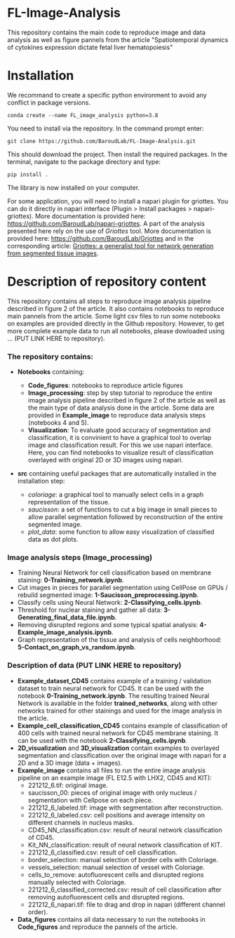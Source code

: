 # FL-Image-Analysis

This repository contains the main code to reproduce image and data analysis as well as figure pannels from the article "Spatiotemporal dynamics of cytokines expression dictate fetal liver hematopoiesis"

# Installation

We recommand to create a specific python environment to avoid any conflict in package versions.
```
conda create --name FL_image_analysis python=3.8
```

You need to install via the repository. In the command prompt enter:
```
git clone https://github.com/BaroudLab/FL-Image-Analysis.git
```
This should download the project. Then install the required packages. In the terminal, navigate to the package directory and type:
```
pip install .
```
The library is now installed on your computer.

For some application, you will need to install a napari plugin for griottes. You can do it directly in napari interface (Plugin > Install packages > napari-griottes). More documentation is provided here: https://github.com/BaroudLab/napari-griottes.
A part of the analysis presented here rely on the use of *Griottes* tool. More documentation is provided here: https://github.com/BaroudLab/Griottes and in the corresponding article: [Griottes: a generalist tool for network generation from segmented tissue images](https://bmcbiol.biomedcentral.com/articles/10.1186/s12915-022-01376-2).

# Description of repository content
This repository contains all steps to reproduce image analysis pipeline described in figure 2 of the article. It also contains notebooks to reproduce main pannels from the article. Some light csv files to run some notebooks on examples are provided directly in the Github repository. However, to get more complete example data to run all notebooks, please dowloaded using ... (PUT LINK HERE to repository).

### The repository contains:
- **Notebooks** containing:
  - **Code_figures**: notebooks to reproduce article figures
  - **Image_processing**: step by step tutorial to reproduce the entire image analysis pipeline described in figure 2 of the article as well as the main type of data analysis done in the article. Some data are provided in **Example_image** to reproduce data analysis steps (notebooks 4 and 5).
  - **Visualization**: To evaluate good accuracy of segmentation and classification, it is convinient to have a graphical tool to overlap image and classification result. For this we use napari interface. Here, you can find notebooks to visualize result of classification overlayed with original 2D or 3D images using napari.
  
- **src** containing useful packages that are automatically installed in the installation step:
  - *coloriage*: a graphical tool to manually select cells in a graph representation of the tissue.
  - *saucisson*: a set of functions to cut a big image in small pieces to allow parallel segmentation followed by reconstruction of the entire segmented image.
  - *plot_data*: some function to allow easy visualization of classified data as dot plots.

### Image analysis steps (**Image_processing**)
- Training Neural Network for cell classification based on membrane staining: **0-Training_network.ipynb**.
- Cut images in pieces for parallel segmentation using CellPose on GPUs / rebuild segmented image: **1-Saucisson_preprocessing.ipynb**.
- Classify cells using Neural Network: **2-Classifying_cells.ipynb**.
- Threshold for nuclear staining and gather all data: **3-Generating_final_data_file.ipynb**.
- Removing disrupted regions and some typical spatial analysis: **4-Example_image_analysis.ipynb**.
- Graph representation of the tissue and analysis of cells neighborhood: **5-Contact_on_graph_vs_random.ipynb**.

### Description of data (PUT LINK HERE to repository)
- **Example_dataset_CD45** contains example of a training / validation dataset to train neural network for CD45. It can be used with the notebook **0-Training_network.ipynb**. The resulting trained Neural Network is available in the folder **trained_networks**, along with other networks trained for other stainings and used for the image analysis in the article.
- **Example_cell_classification_CD45** contains example of classification of 400 cells with trained neural network for CD45 membrane staining. It can be used with the notebook **2-Classifying_cells.ipynb**.
- **2D_visualization** and **3D_visualization** contain examples to overlayed segmentation and classification over the original image with napari for a 2D and a 3D image (data + images).
- **Example_image** contains all files to run the entire image analysis pipeline on an example image (FL E12.5 with LHX2, CD45 and KIT):
  - 221212_6.tif: original image.
  - saucisson_00: pieces of original image with only nucleus / segmentation with Cellpose on each piece.
  - 221212_6_labeled.tif: image with segmentation after reconstruction.
  - 221212_6_labeled.csv: cell positions and average intensity on different channels in nucleus masks.
  - CD45_NN_classification.csv: result of neural network classification of CD45.
  - Kit_NN_classification: result of neural network classification of KIT.
  - 221212_6_classified.csv: result of cell classification.
  - border_selection: manual selection of border cells with Coloriage.
  - vessels_selection: manual selection of vessel with Coloriage.
  - cells_to_remove: autofluorescent cells and disrupted regions manually selected with Coloriage.
  - 221212_6_classified_corrected.csv: result of cell classification after removing autofluorescent cells and disrupted regions.
  - 221212_6_napari.tif: file to drag and drop in napari (different channel order).
- **Data_figures** contains all data necessary to run the notebooks in **Code_figures** and reproduce the pannels of the article.
